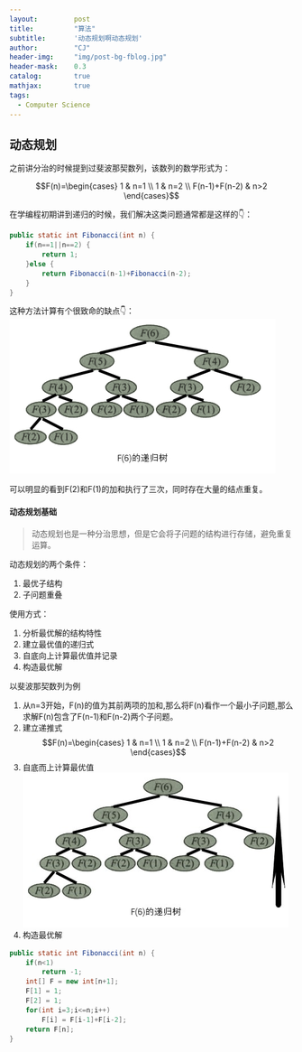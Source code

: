 ```yaml
---
layout: 		post
title: 			"算法"
subtitle: 		'动态规划啊动态规划'
author: 		"CJ"
header-img: 	"img/post-bg-fblog.jpg"
header-mask: 	0.3
catalog: 		true
mathjax:        true
tags:
  - Computer Science
---
```


## 动态规划
之前讲分治的时候提到过斐波那契数列，该数列的数学形式为：

$$F(n)=\begin{cases}
1 & n=1 \\
1 & n=2 \\
F(n-1)+F(n-2) & n>2
\end{cases}$$

在学编程初期讲到递归的时候，我们解决这类问题通常都是这样的👇：
```java
public static int Fibonacci(int n) {
	if(n==1||n==2) {
		return 1;
	}else {
		return Fibonacci(n-1)+Fibonacci(n-2);
	}
}
```

这种方法计算有个很致命的缺点👇：
![](/img/in-posts/20200315-tree.jpg)

可以明显的看到F(2)和F(1)的加和执行了三次，同时存在大量的结点重复。

#### 动态规划基础
> 动态规划也是一种分治思想，但是它会将子问题的结构进行存储，避免重复运算。

动态规划的两个条件：
1. 最优子结构
2. 子问题重叠

使用方式：
1. 分析最优解的结构特性
2. 建立最优值的递归式
3. 自底向上计算最优值并记录
4. 构造最优解

以斐波那契数列为例
1. 从n=3开始，F(n)的值为其前两项的加和,那么将F(n)看作一个最小子问题,那么求解F(n)包含了F(n-1)和F(n-2)两个子问题。
2. 建立递推式$$F(n)=\begin{cases}
1 & n=1 \\
1 & n=2 \\
F(n-1)+F(n-2) & n>2
\end{cases}$$
3. 自底而上计算最优值
![](/img/in-posts/20200315-tree-up.jpg)
4. 构造最优解

```java
public static int Fibonacci(int n) {
	if(n<1)
		return -1;
	int[] F = new int[n+1];
	F[1] = 1;
	F[2] = 1;
	for(int i=3;i<=n;i++)
		F[i] = F[i-1]+F[i-2];
	return F[n];
}
```